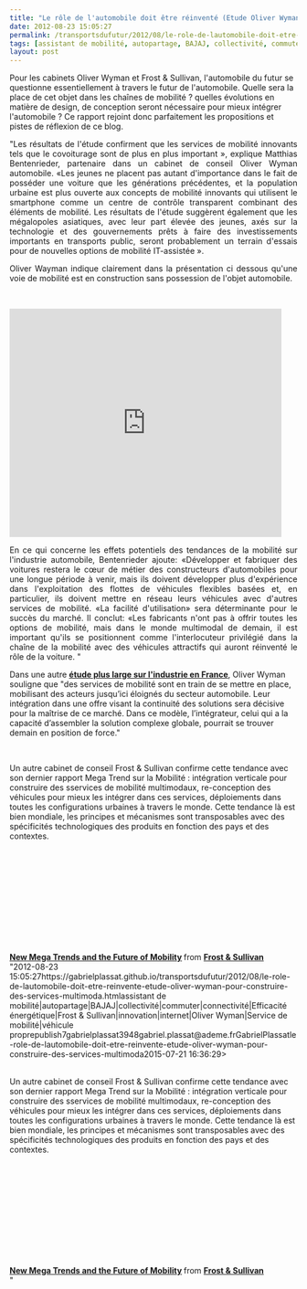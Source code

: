 ```yaml
---
title: "Le rôle de l'automobile doit être réinventé (Etude Oliver Wyman) pour construire des services multimodaux (Etude Frost & Sullivan)"
date: 2012-08-23 15:05:27
permalink: /transportsdufutur/2012/08/le-role-de-lautomobile-doit-etre-reinvente-etude-oliver-wyman-pour-construire-des-services-multimoda.html
tags: [assistant de mobilité, autopartage, BAJAJ, collectivité, commuter, connectivité, Efficacité énergétique, Frost & Sullivan, innovation, internet, Oliver Wyman, Service de mobilité, véhicule propre]
layout: post
---
```


<p>Pour les cabinets Oliver Wyman et Frost & Sullivan, l'automobile du futur se questionne essentiellement à travers le futur de l'automobile. Quelle sera la place de cet objet dans les chaînes de mobilité ? quelles évolutions en matière de design, de conception seront nécessaire pour mieux intégrer l'automobile ? Ce rapport rejoint donc parfaitement les propositions et pistes de réflexion de ce blog. </p>  <!--more-->   <p style="text-align: justify;">"Les résultats de l'étude confirment que les services de mobilité innovants tels que le covoiturage sont de plus en plus important », explique Matthias Bentenrieder, partenaire dans un cabinet de conseil Oliver Wyman automobile. «Les jeunes ne placent pas autant d'importance dans le fait de posséder une voiture que les générations précédentes, et la population urbaine est plus ouverte aux concepts de mobilité innovants qui utilisent le smartphone comme un centre de contrôle transparent combinant des éléments de mobilité. Les résultats de l'étude suggèrent également que les mégalopoles asiatiques, avec leur part élevée des jeunes, axés sur la technologie et des gouvernements prêts à faire des investissements importants en transports public, seront probablement un terrain d'essais pour de nouvelles options de mobilité IT-assistée ».</p> <p style="text-align: justify;">Oliver Wayman indique clairement dans la présentation ci dessous qu'une voie de mobilité est en construction sans possession de l'objet automobile. </p> <p style="text-align: justify;"> </p> <iframe frameborder="0" height="400" marginheight="0" marginwidth="0" scrolling="no" src="http://www.slideshare.net/slideshow/embed_code/14050283?hostedIn=slideshare&page=upload" width="476"></iframe> <p style="text-align: justify;">En ce qui concerne les effets potentiels des tendances de la mobilité sur l'industrie automobile, Bentenrieder ajoute: «Développer et fabriquer des voitures restera le cœur de métier des constructeurs d'automobiles pour une longue période à venir, mais ils doivent développer plus d'expérience dans l'exploitation des flottes de véhicules flexibles basées et, en particulier, ils doivent mettre en réseau leurs véhicules avec d'autres services de mobilité. «La facilité d'utilisation» sera déterminante pour le succès du marché. Il conclut: «Les fabricants n'ont pas à offrir toutes les options de mobilité, mais dans le monde multimodal de demain, il est important qu'ils se positionnent comme l'interlocuteur privilégié dans la chaîne de la mobilité avec des véhicules attractifs qui auront réinventé le rôle de la voiture. "</p> <p style=""text-align: justify>Dans une autre <a href=""http://www.oliverwyman.com/media/Oliver_Wyman_France_Industrie%281%29.pdf"" target=""_blank""><strong>étude plus large sur l'industrie en France</strong></a>, Oliver Wyman souligne que "des services de mobilité sont en train de se mettre en place, mobilisant des acteurs jusqu’ici éloignés du secteur automobile. Leur intégration dans une offre visant la continuité des solutions sera décisive pour la maîtrise de ce marché. Dans ce modèle, l’intégrateur, celui qui a la capacité d’assembler la solution complexe globale, pourrait se trouver demain en position de force."</p> <p style=""text-align: justify> <a class=""asset-img-link"" href="https://gabrielplassat.github.io/transportsdufutur/wp-content/uploads/sites/6/old/6a0120a66d2ad4970b0177444bd172970d-pi.jpg"" style=""display: inline><img rel=""lightbox[]"" alt=""Ow"" border=""0"" class=""asset  asset-image at-xid-6a0120a66d2ad4970b0177444bd172970d image-full"" src=""/wp-content/uploads/sites/6/old/6a0120a66d2ad4970b0177444bd172970d-800wi.jpg"" title=""Ow"" /></a><br /><br /></p> <p>Un autre cabinet de conseil Frost & Sullivan confirme cette tendance avec son dernier rapport Mega Trend sur la Mobilité : intégration verticale pour construire des sservices de mobilité multimodaux, re-conception des véhicules pour mieux les intégrer dans ces services, déploiements dans toutes les configurations urbaines à travers le monde. Cette tendance là est bien mondiale, les principes et mécanismes sont transposables avec des spécificités technologiques des produits en fonction des pays et des contextes.</p> <p> </p> <iframe frameborder=""0"" height=""356"" marginheight=""0"" marginwidth=""0"" scrolling=""no"" src=""http://fr.slideshare.net/slideshow/embed_code/13835833?rel=0"" style=""border: 1px solid #CCC border-width: 1px 1px 0 margin-bottom: 5px width=""427""> </iframe> <div style=""margin-bottom: 5px> <strong> <a href=""http://fr.slideshare.net/FrostandSullivan/new-mega-trends-and-the-future-of-mobility"" target=""_blank"" title=""New Mega Trends and the Future of Mobility"">New Mega Trends and the Future of Mobility</a> </strong> from <strong><a href=""http://fr.slideshare.net/FrostandSullivan"" target=""_blank"">Frost & Sullivan </a></strong> </div>"2012-08-23 15:05:27https://gabrielplassat.github.io/transportsdufutur/2012/08/le-role-de-lautomobile-doit-etre-reinvente-etude-oliver-wyman-pour-construire-des-services-multimoda.htmlassistant de mobilité|autopartage|BAJAJ|collectivité|commuter|connectivité|Efficacité énergétique|Frost & Sullivan|innovation|internet|Oliver Wyman|Service de mobilité|véhicule proprepublish7gabrielplassat3948gabriel.plassat@ademe.frGabrielPlassatle-role-de-lautomobile-doit-etre-reinvente-etude-oliver-wyman-pour-construire-des-services-multimoda2015-07-21 16:36:29><img rel=""lightbox[]"" alt=""Ow"" border=""0"" class=""asset  asset-image at-xid-6a0120a66d2ad4970b0177444bd172970d image-full"" src=""/wp-content/uploads/sites/6/old/6a0120a66d2ad4970b0177444bd172970d-800wi.jpg"" title=""Ow"" /></a><br /><br /></p> <p>Un autre cabinet de conseil Frost & Sullivan confirme cette tendance avec son dernier rapport Mega Trend sur la Mobilité : intégration verticale pour construire des sservices de mobilité multimodaux, re-conception des véhicules pour mieux les intégrer dans ces services, déploiements dans toutes les configurations urbaines à travers le monde. Cette tendance là est bien mondiale, les principes et mécanismes sont transposables avec des spécificités technologiques des produits en fonction des pays et des contextes.</p> <p> </p> <iframe frameborder=""0"" height=""356"" marginheight=""0"" marginwidth=""0"" scrolling=""no"" src=""http://fr.slideshare.net/slideshow/embed_code/13835833?rel=0"" style=""border: 1px solid #CCCwidth=""427""> </iframe> <div style=""margin-bottom: 5px> <strong> <a href=""http://fr.slideshare.net/FrostandSullivan/new-mega-trends-and-the-future-of-mobility"" target=""_blank"" title=""New Mega Trends and the Future of Mobility"">New Mega Trends and the Future of Mobility</a> </strong> from <strong><a href=""http://fr.slideshare.net/FrostandSullivan"" target=""_blank"">Frost & Sullivan </a></strong> </div>"
